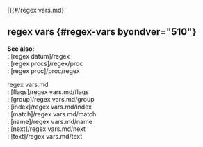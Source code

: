[]{#/regex vars.md}    
## regex vars {#regex-vars byondver="510"}    
**See also:**    
:   [regex datum]/regex    
:   [regex procs]/regex/proc    
:   [regex proc]/proc/regex    
<!-- -->    
regex vars.md    
:   [flags]/regex vars.md/flags    
:   [group]/regex vars.md/group    
:   [index]/regex vars.md/index    
:   [match]/regex vars.md/match    
:   [name]/regex vars.md/name    
:   [next]/regex vars.md/next    
:   [text]/regex vars.md/text  